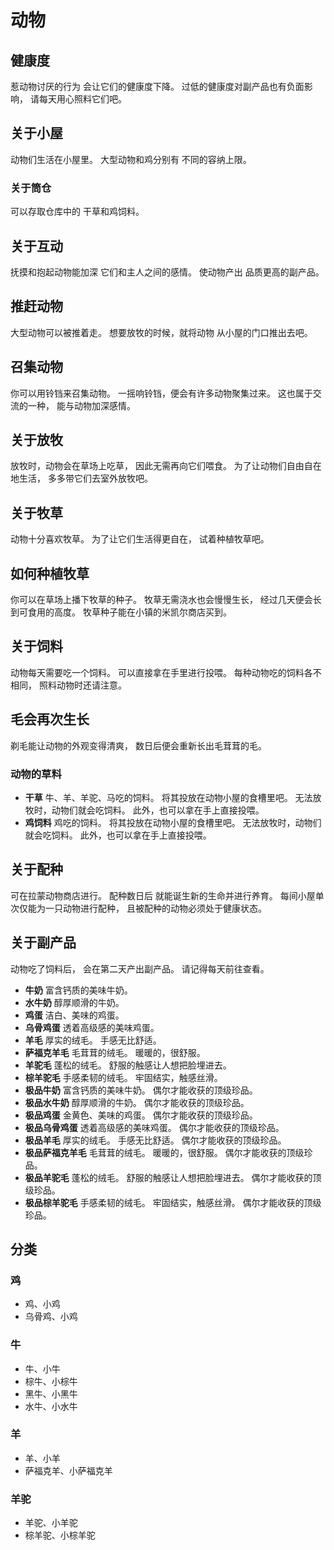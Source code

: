 # 动物

## 健康度

惹动物讨厌的行为
会让它们的健康度下降。
过低的健康度对副产品也有负面影响，
请每天用心照料它们吧。

## 关于小屋

动物们生活在小屋里。
大型动物和鸡分别有
不同的容纳上限。

### 关于筒仓

可以存取仓库中的
干草和鸡饲料。

## 关于互动

抚摸和抱起动物能加深
它们和主人之间的感情。
使动物产出
品质更高的副产品。

## 推赶动物

大型动物可以被推着走。
想要放牧的时候，就将动物
从小屋的门口推出去吧。

## 召集动物

你可以用铃铛来召集动物。
一摇响铃铛，便会有许多动物聚集过来。
这也属于交流的一种，
能与动物加深感情。

## 关于放牧

放牧时，动物会在草场上吃草，
因此无需再向它们喂食。
为了让动物们自由自在地生活，
多多带它们去室外放牧吧。

## 关于牧草

动物十分喜欢牧草。
为了让它们生活得更自在，
试着种植牧草吧。

## 如何种植牧草

你可以在草场上播下牧草的种子。
牧草无需浇水也会慢慢生长，
经过几天便会长到可食用的高度。
牧草种子能在小镇的米凯尔商店买到。

## 关于饲料

动物每天需要吃一个饲料。
可以直接拿在手里进行投喂。
每种动物吃的饲料各不相同，
照料动物时还请注意。

## 毛会再次生长

剃毛能让动物的外观变得清爽，
数日后便会重新长出毛茸茸的毛。

### 动物的草料

- **干草**
牛、羊、羊驼、马吃的饲料。
将其投放在动物小屋的食槽里吧。
无法放牧时，动物们就会吃饲料。
此外，也可以拿在手上直接投喂。
- **鸡饲料**
鸡吃的饲料。
将其投放在动物小屋的食槽里吧。
无法放牧时，动物们就会吃饲料。
此外，也可以拿在手上直接投喂。

## 关于配种

可在拉蒙动物商店进行。
配种数日后
就能诞生新的生命并进行养育。
每间小屋单次仅能为一只动物进行配种，
且被配种的动物必须处于健康状态。

## 关于副产品

动物吃了饲料后，
会在第二天产出副产品。
请记得每天前往查看。

- **牛奶**
富含钙质的美味牛奶。
- **水牛奶**
醇厚顺滑的牛奶。
- **鸡蛋**
洁白、美味的鸡蛋。
- **乌骨鸡蛋**
透着高级感的美味鸡蛋。
- **羊毛**
厚实的绒毛。
手感无比舒适。
- **萨福克羊毛**
毛茸茸的绒毛。
暖暖的，很舒服。
- **羊驼毛**
蓬松的绒毛。
舒服的触感让人想把脸埋进去。
- **棕羊驼毛**
手感柔韧的绒毛。
牢固结实，触感丝滑。
- **极品牛奶**
富含钙质的美味牛奶。
偶尔才能收获的顶级珍品。
- **极品水牛奶**
醇厚顺滑的牛奶。
偶尔才能收获的顶级珍品。
- **极品鸡蛋**
金黄色、美味的鸡蛋。
偶尔才能收获的顶级珍品。
- **极品乌骨鸡蛋**
透着高级感的美味鸡蛋。
偶尔才能收获的顶级珍品。
- **极品羊毛**
厚实的绒毛。
手感无比舒适。
偶尔才能收获的顶级珍品。
- **极品萨福克羊毛**
毛茸茸的绒毛。
暖暖的，很舒服。
偶尔才能收获的顶级珍品。
- **极品羊驼毛**
蓬松的绒毛。
舒服的触感让人想把脸埋进去。
偶尔才能收获的顶级珍品。
- **极品棕羊驼毛**
手感柔韧的绒毛。
牢固结实，触感丝滑。
偶尔才能收获的顶级珍品。

## 分类

### 鸡

- 鸡、小鸡
- 乌骨鸡、小鸡

### 牛

- 牛、小牛
- 棕牛、小棕牛
- 黑牛、小黑牛
- 水牛、小水牛

### 羊

- 羊、小羊
- 萨福克羊、小萨福克羊

### 羊驼

- 羊驼、小羊驼
- 棕羊驼、小棕羊驼
